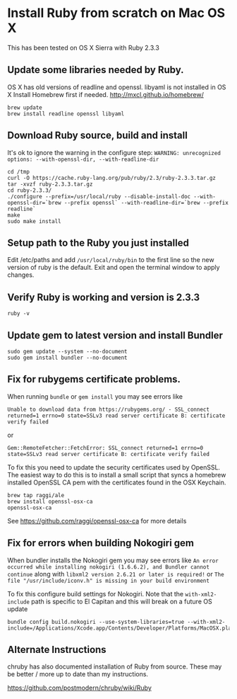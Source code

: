 # Install Ruby from scratch on Mac OS X

This has been tested on OS X Sierra with Ruby 2.3.3

## Update some libraries needed by Ruby.

OS X has old versions of readline and openssl. libyaml is not installed in OS X
Install Homebrew first if needed. <http://mxcl.github.io/homebrew/>

    brew update
    brew install readline openssl libyaml

## Download Ruby source, build and install

It's ok to ignore the warning in the configure step:
`WARNING: unrecognized options: --with-openssl-dir, --with-readline-dir`

    cd /tmp
    curl -O https://cache.ruby-lang.org/pub/ruby/2.3/ruby-2.3.3.tar.gz
    tar -xvzf ruby-2.3.3.tar.gz
    cd ruby-2.3.3/
    ./configure --prefix=/usr/local/ruby --disable-install-doc --with-openssl-dir=`brew --prefix openssl` --with-readline-dir=`brew --prefix readline`
    make
    sudo make install
    
## Setup path to the Ruby you just installed

Edit /etc/paths and add `/usr/local/ruby/bin` to the first line so the new version
of ruby is the default. Exit and open the terminal window to apply changes.

## Verify Ruby is working and version is 2.3.3

    ruby -v

## Update gem to latest version and install Bundler

    sudo gem update --system --no-document
    sudo gem install bundler --no-document

## Fix for rubygems certificate problems.

When running `bundle` or `gem install` you may see errors like

`Unable to download data from https://rubygems.org/ - SSL_connect returned=1 errno=0 state=SSLv3
read server certificate B: certificate verify failed`

or

`Gem::RemoteFetcher::FetchError: SSL_connect returned=1 errno=0 state=SSLv3 read server certificate
B: certificate verify failed`

To fix this you need to update the security certificates used by OpenSSL. The easiest way to do this
is to install a small script that syncs a homebrew installed OpenSSL CA pem with the certificates
found in the OSX Keychain.

    brew tap raggi/ale
    brew install openssl-osx-ca
    openssl-osx-ca

See <https://github.com/raggi/openssl-osx-ca> for more details

## Fix for errors when building Nokogiri gem

When bundler installs the Nokogiri gem you may see errors like `An error occurred while installing nokogiri
(1.6.6.2), and Bundler cannot continue` along with `libxml2 version 2.6.21 or later is required!` or
`The file "/usr/include/iconv.h" is missing in your build environment`

To fix this configure build settings for Nokogiri. Note that the `with-xml2-include` path is specific
to El Capitan and this will break on a future OS update

    bundle config build.nokogiri --use-system-libraries=true --with-xml2-include=/Applications/Xcode.app/Contents/Developer/Platforms/MacOSX.platform/Developer/SDKs/MacOSX10.12.sdk/usr/include/libxml2

## Alternate Instructions

chruby has also documented installation of Ruby from source. These may be better / more up
to date than my instructions.

<https://github.com/postmodern/chruby/wiki/Ruby>

